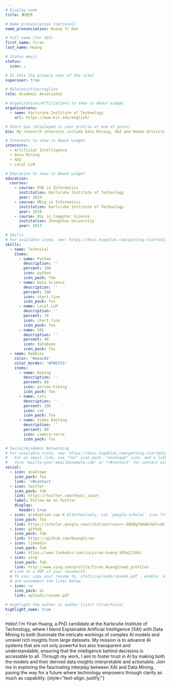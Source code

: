 ```yaml
---
# Display name
title: 黄逸然

# Name pronunciation (optional)
name_pronunciation: Huang Yi Ran

# Full name (for SEO)
first_name: Yiran
last_name: Huang

# Status emoji
status:
  icon: ☕️

# Is this the primary user of the site?
superuser: true

# Role/position/tagline
role: Academic Associates

# Organizations/Affiliations to show in About widget
organizations:
  - name: Karlsruhe Institute of Technology
    url: https://www.kit.edu/english/

# Short bio (displayed in user profile at end of posts)
bio: My research interests include Data Mining, XAI and Human Activity Recognition.

# Interests to show in About widget
interests:
  - Artificial Intelligence
  - Data Mining
  - XAI
  - Local LLM

# Education to show in About widget
education:
  courses:
    - course: PhD in Informatics
      institution: Karlsruhe Institute of Techonlogy
      year: 2024
    - course: MEng in Informatics
      institution: Karlsruhe Institute of Technology
      year: 2018
    - course: BSc in Computer Science
      institution: Zhengzhou University
      year: 2013

# Skills
# For available icons, see: https://docs.hugoblox.com/getting-started/page-builder/#icons
skills:
  - name: Technical
    items:
      - name: Python
        description: ''
        percent: 100
        icon: python
        icon_pack: fab
      - name: Data Science
        description: ''
        percent: 100
        icon: chart-line
        icon_pack: fas
      - name: Local LLM
        description: ''
        percent: 70
        icon: chart-line
        icon_pack: fas
      - name: SQL
        description: ''
        percent: 40
        icon: database
        icon_pack: fas
  - name: Hobbies
    color: '#eeac02'
    color_border: '#f0bf23'
    items:
      - name: Hiking
        description: ''
        percent: 60
        icon: person-hiking
        icon_pack: fas
      - name: Cats
        description: ''
        percent: 100
        icon: cat
        icon_pack: fas
      - name: Video Editing
        description: ''
        percent: 80
        icon: camera-retro
        icon_pack: fas

# Social/Academic Networking
# For available icons, see: https://docs.hugoblox.com/getting-started/page-builder/#icons
#   For an email link, use "fas" icon pack, "envelope" icon, and a link in the
#   form "mailto:your-email@example.com" or "/#contact" for contact widget.
social:
  - icon: envelope
    icon_pack: fas
    link: '/#contact'
  - icon: twitter
    icon_pack: fab
    link: https://twitter.com/Youxi_ixuoY
    label: Follow me on Twitter
    display:
      header: true
  - icon: graduation-cap # Alternatively, use `google-scholar` icon from `ai` icon pack
    icon_pack: fas
    link: https://scholar.google.com/citations?user=-EB6BgYAAAAJ&hl=de
  - icon: github
    icon_pack: fab
    link: https://github.com/HuangYiran
  - icon: linkedin
    icon_pack: fab
    link: https://www.linkedin.com/in/yiran-huang-585a22164/
  - icon: xing
    icon_pack: fab
    link: http://www.xing.com/profile/Yiran_Huang3/web_profiles
  # Link to a PDF of your resume/CV.
  # To use: copy your resume to `static/uploads/resume.pdf`, enable `ai` icons in `params.yaml`,
  # and uncomment the lines below.
  - icon: cv
    icon_pack: ai
    link: uploads/resume.pdf

# Highlight the author in author lists? (true/false)
highlight_name: true
---
```


Hello! I'm Yiran Huang, a PhD candidate at the Karlsruhe Institute of Technology, where I blend Explainable Artificial Intelligence (XAI) with Data Mining to both illuminate the intricate workings of complex AI models and unravel rich insights from large datasets. My mission is to advance AI systems that are not only powerful but also transparent and understandable, ensuring that the intelligence behind decisions is accessible to all. Through my work, I aim to foster trust in AI by making both the models and their derived data insights interpretable and actionable. Join me in exploring the fascinating interplay between XAI and Data Mining, paving the way for a future where technology empowers through clarity as much as capability.
{style="text-align: justify;"}
